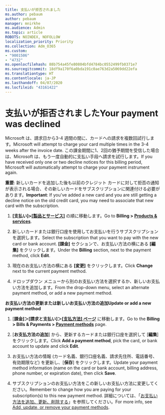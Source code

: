 ```yaml
---
title: 支払いが拒否されました
ms.author: pebaum
author: pebaum
manager: mnirkhe
ms.audience: Admin
ms.topic: article
ROBOTS: NOINDEX, NOFOLLOW
localization_priority: Priority
ms.collection: Adm_O365
ms.custom:
- "9001506"
- "4732"
ms.openlocfilehash: 88b754a45fe80804bfd4784bc0552499fb0371e7
ms.sourcegitcommit: 18df9a170f6a0bda191c0ae763d2a5069dd22efa
ms.translationtype: HT
ms.contentlocale: ja-JP
ms.lasthandoff: 04/07/2020
ms.locfileid: "43161422"
---
```

# <a name="your-payment-was-declined"></a><span data-ttu-id="a6e3e-102">支払いが拒否されました</span><span class="sxs-lookup"><span data-stu-id="a6e3e-102">Your payment was declined</span></span>

<span data-ttu-id="a6e3e-103">Microsoft は、請求日から3-4 週間の間に、カードへの請求を複数回試行します。</span><span class="sxs-lookup"><span data-stu-id="a6e3e-103">Microsoft will attempt to charge your card multiple times in the 3-4 weeks after the invoice date.</span></span>  <span data-ttu-id="a6e3e-104">この課金期間に1、2回の猶予期間を受信した場合は、Microsoft は、もう一度自動的に支払い手段へ請求を試行します。</span><span class="sxs-lookup"><span data-stu-id="a6e3e-104">If you have received only one or two decline notices for this billing period, Microsoft will automatically attempt to charge your payment instrument again.</span></span>  

<span data-ttu-id="a6e3e-105">**重要**: 新しいカードを追加した後も以前のクレジット カードに対して拒否の通知が表示される場合、その新しいカードをサブスクリプションに関連付ける必要があります。</span><span class="sxs-lookup"><span data-stu-id="a6e3e-105">**Important**: If you've added a new card and you are still getting a decline notice on the old credit card, you may need to associate that new card with the subscription.</span></span>

1. <span data-ttu-id="a6e3e-106">**[支払い]>[[製品とサービス]](https://go.microsoft.com/fwlink/p/?linkid=842054)** の順に移動します。</span><span class="sxs-lookup"><span data-stu-id="a6e3e-106">Go to **Billing > [Products & services](https://go.microsoft.com/fwlink/p/?linkid=842054)**.</span></span>

2. <span data-ttu-id="a6e3e-107">新しいカードまたは銀行口座を使用してお支払いを行うサブスクリプションを選択します。</span><span class="sxs-lookup"><span data-stu-id="a6e3e-107">Select the subscription that you want to pay with the new card or bank account.</span></span> <span data-ttu-id="a6e3e-108">**[課金]** セクションで、お支払い方法の横にある **[編集]** をクリックします。</span><span class="sxs-lookup"><span data-stu-id="a6e3e-108">Under the **Billing** section, next to the payment method, click **Edit**.</span></span>

3. <span data-ttu-id="a6e3e-109">現在のお支払い方法の横にある **[変更]** をクリックします。</span><span class="sxs-lookup"><span data-stu-id="a6e3e-109">Click **Change** next to the current payment method.</span></span>

4. <span data-ttu-id="a6e3e-110">ドロップダウン メニューから別のお支払い方法を選択するか、新しいお支払い方法を追加します。</span><span class="sxs-lookup"><span data-stu-id="a6e3e-110">From the drop-down menu, select an alternate payment method, or add a new payment method.</span></span>

<span data-ttu-id="a6e3e-111">**お支払い方法の更新または新しいお支払い方法の追加**</span><span class="sxs-lookup"><span data-stu-id="a6e3e-111">**Update or add a new payment method**</span></span>

1. <span data-ttu-id="a6e3e-112">[**課金]＞[請求と支払い]＞[[支払方法] ページ](https://go.microsoft.com/fwlink/p/?linkid=2018806)** に移動します。</span><span class="sxs-lookup"><span data-stu-id="a6e3e-112">Go to the **Billing > Bills & Payments > [Payment methods](https://go.microsoft.com/fwlink/p/?linkid=2018806)** page.</span></span>

2. <span data-ttu-id="a6e3e-113">[**お支払方法の追加**] から、更新するカードまたは銀行口座を選択して [**編集**] をクリックします。</span><span class="sxs-lookup"><span data-stu-id="a6e3e-113">Click **Add a payment method**, pick the card, or bank account to update and click **Edit**.</span></span>

3. <span data-ttu-id="a6e3e-114">お支払い方法の情報 (カード名義、銀行口座名義、請求先住所、電話番号、有効期限など) を更新し、[**保存**] をクリックします。</span><span class="sxs-lookup"><span data-stu-id="a6e3e-114">Update your payment method information (name on the card or bank account, billing address, phone number, or expiration date), then click **Save**.</span></span>

4. <span data-ttu-id="a6e3e-115">サブスクリプションのお支払い方法をこの新しいお支払い方法に変更してください。</span><span class="sxs-lookup"><span data-stu-id="a6e3e-115">Remember to change how you are paying for your subscription(s) to this new payment method.</span></span> <span data-ttu-id="a6e3e-116">詳細については、「[お支払い方法を追加、更新、削除する](https://go.microsoft.com/fwlink/?linkid=2118133)」を参照してください。</span><span class="sxs-lookup"><span data-stu-id="a6e3e-116">For more info, see [Add, update, or remove your payment methods](https://go.microsoft.com/fwlink/?linkid=2118133).</span></span> 
